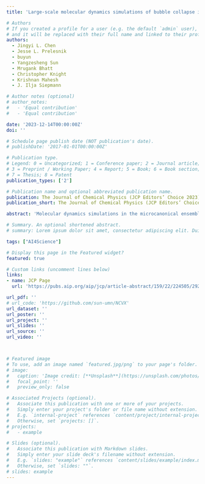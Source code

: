```yaml
---
title: 'Large-scale molecular dynamics simulations of bubble collapse in water: Effects of system size, water model, and nitrogen'

# Authors
# If you created a profile for a user (e.g. the default `admin` user), write the username (folder name) here
# and it will be replaced with their full name and linked to their profile.
authors:
  - Jingyi L. Chen
  - Jesse L. Prelesnik
  - buyun
  - Yangzesheng Sun
  - Mrugank Bhatt
  - Christopher Knight 
  - Krishnan Mahesh  
  - J. Ilja Siepmann

# Author notes (optional)
# author_notes:
#   - 'Equal contribution'
#   - 'Equal contribution'

date: '2023-12-14T00:00:00Z'
doi: ''

# Schedule page publish date (NOT publication's date).
# publishDate: '2017-01-01T00:00:00Z'

# Publication type.
# Legend: 0 = Uncategorized; 1 = Conference paper; 2 = Journal article;
# 3 = Preprint / Working Paper; 4 = Report; 5 = Book; 6 = Book section;
# 7 = Thesis; 8 = Patent
publication_types: ['2']

# Publication name and optional abbreviated publication name.
publication: The Journal of Chemical Physics (JCP Editors’ Choice 2023)
publication_short: The Journal of Chemical Physics (JCP Editors’ Choice 2023)

abstract: 'Molecular dynamics simulations in the microcanonical ensemble are performed to study the collapse of a bubble in liquid water using the single-site mW and the four-site TIP4P/2005 water models. To study system size effects, simulations for pure water systems are performed using periodically replicated simulation boxes with linear dimensions, L, ranging from 32 to 512 nm with the largest systems containing 8.7 × 106 and 4.5 × 109 molecules for the TIP4P/2005 and mW water models, respectively. The computationally more efficient mW water model allows us to reach converging behavior when the bubble dynamics results are plotted in reduced units, and the limiting behavior can be obtained through linear extrapolation in L−1. Qualitative differences are observed between simulations with the mW and TIP4P/2005 water models, but they can be explained by the models’ differences in predicted viscosity and surface tension. Although bubble collapse occurs on time scales of only hundreds of picoseconds, the system sizes used here are sufficiently large to obtain bubble dynamics consistent with the Rayleigh–Plesset equation when using the models’ thermophysical properties as input. For the conditions explored here, extreme heating of the interfacial water molecules near the time of collapse is observed for the larger mW water systems (but the model underpredicts the viscosity), whereas heating is less pronounced for the TIP4P/2005 water systems because its larger viscosity contribution slows the collapse dynamics. The presence of nitrogen within the bubble only starts to affect bubble dynamics near the very end of the initial collapse, leading to an incomplete collapse and strong rebound for the mW water model. Although nitrogen is non-condensable at 300 K, it becomes highly compressed and reaches a liquid-like density near the collapse point. We find that the dissolution of nitrogen is much slower than the movement of the collapsing water front, and the re-expansion of the dense nitrogen droplet gives rise to bubble rebound. The incompatibility of the collapse and dissolution time scales should be considered for continuum-scale modeling of bubble dynamics. We also confirm that the diffusion coefficient for dissolved nitrogen is insensitive to pressure as the liquid transitions from a compressed to a stretched state.'

# Summary. An optional shortened abstract.
# summary: Lorem ipsum dolor sit amet, consectetur adipiscing elit. Duis posuere tellus ac convallis placerat. Proin tincidunt magna sed ex sollicitudin condimentum.

tags: ["AI4Science"]

# Display this page in the Featured widget?
featured: true

# Custom links (uncomment lines below)
links:
- name: JCP Page
  url: 'https://pubs.aip.org/aip/jcp/article-abstract/159/22/224505/2929576/Large-scale-molecular-dynamics-simulations-of?redirectedFrom=fulltext'

url_pdf: ''
# url_code: 'https://github.com/sun-umn/NCVX'
url_dataset: ''
url_poster: ''
url_project: ''
url_slides: ''
url_source: ''
url_video: ''



# Featured image
# To use, add an image named `featured.jpg/png` to your page's folder.
# image:
#   caption: 'Image credit: [**Unsplash**](https://unsplash.com/photos/pLCdAaMFLTE)'
#   focal_point: ''
#   preview_only: false

# Associated Projects (optional).
#   Associate this publication with one or more of your projects.
#   Simply enter your project's folder or file name without extension.
#   E.g. `internal-project` references `content/project/internal-project/index.md`.
#   Otherwise, set `projects: []`.
# projects:
#   - example

# Slides (optional).
#   Associate this publication with Markdown slides.
#   Simply enter your slide deck's filename without extension.
#   E.g. `slides: "example"` references `content/slides/example/index.md`.
#   Otherwise, set `slides: ""`.
# slides: example
---
```


<!-- {{% callout note %}}
Click the _Cite_ button above to demo the feature to enable visitors to import publication metadata into their reference management software.
{{% /callout %}}

{{% callout note %}}
Create your slides in Markdown - click the _Slides_ button to check out the example.
{{% /callout %}}

Supplementary notes can be added here, including [code, math, and images](https://wowchemy.com/docs/writing-markdown-latex/). -->
